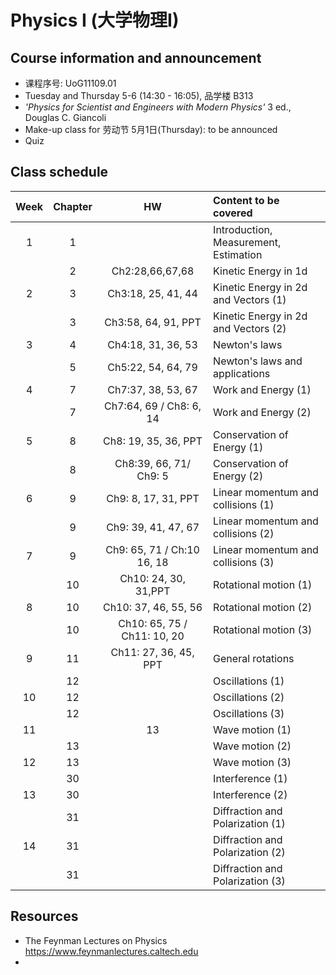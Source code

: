 # Physics I (大学物理I)
<!-- [Go to Class diary](#Class-diary) -->
## Course information and announcement
* 课程序号: UoG11109.01
* Tuesday and Thursday 5-6 (14:30 - 16:05), 品学楼 B313
* _'Physics for Scientist and Engineers with Modern Physics'_ 3 ed., Douglas C. Giancoli
* Make-up class for 劳动节 5月1日(Thursday): to be announced
* Quiz

## Class schedule
Week|Chapter|HW|Content to be covered|
| :--: | :--: |:--: | :--- |
|1|1||Introduction, Measurement, Estimation|
||2 |Ch2:28,66,67,68|Kinetic Energy in 1d|
|2|3 |Ch3:18, 25, 41, 44|Kinetic Energy in 2d and Vectors (1)|
||3 |Ch3:58, 64, 91, PPT|Kinetic Energy in 2d and Vectors (2)|
|3|4 |Ch4:18, 31, 36, 53|Newton's laws |
||5 | Ch5:22, 54, 64, 79|Newton's laws and applications|
|4|7| Ch7:37, 38, 53, 67|Work and Energy (1)|
||7 |Ch7:64, 69 / Ch8: 6, 14|Work and Energy (2)|
|5|8|Ch8: 19, 35, 36, PPT|Conservation of Energy (1)|
||8 |Ch8:39, 66, 71/  Ch9: 5|Conservation of Energy (2)|
|6|9|Ch9: 8, 17, 31, PPT |Linear momentum and collisions (1)|
||9 |Ch9: 39, 41, 47, 67|Linear momentum and collisions (2)|
|7|9 |Ch9: 65, 71 / Ch:10  16, 18|Linear momentum and collisions (3)|
||10|Ch10: 24, 30, 31,PPT|Rotational motion (1)|
|8|10|Ch10: 37, 46, 55, 56|Rotational motion (2)|
||10|Ch10: 65, 75 / Ch11: 10, 20|Rotational motion (3)|
|9|11|Ch11: 27, 36, 45, PPT|General rotations|
||12||Oscillations (1)|
|10|12||Oscillations (2)|
||12||Oscillations (3)|
|11||13|Wave motion (1)|
||13||Wave motion (2)|
|12|13||Wave motion (3)|
||30||Interference (1)|
|13|30||Interference (2)|
||31||Diffraction and Polarization (1)|
|14|31||Diffraction and Polarization (2)|
||31||Diffraction and Polarization (3)|

## Resources
* The Feynman Lectures on Physics https://www.feynmanlectures.caltech.edu
* 





